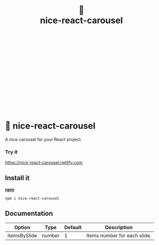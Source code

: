 <div align="center">
  <h1>
    <br/>
    <br/>
    🎠
    <br />
    nice-react-carousel
    <br />
    <br />
    <br />
    <br />
  </h1>
  <br />
  <br />
  <br />
  <br />
  <br />
  <br />
  <br />
  <br />
  <br />
</div>

# 🎠 nice-react-carousel

A nice carousel for your React project. 

### Try it  

https://nice-react-carousel.netlify.com

## Install it 


**[npm](https://www.npmjs.com/package/nice-react-carousel)**

```bash
npm i nice-react-carousel
```

## Documentation

| Option       | Type   |  Default | Description                  |
|--------------|--------|----------|------------------------------|
| itemsBySlide | number |  1       | Items number for each slide. |
